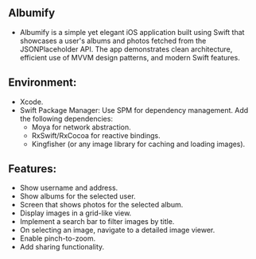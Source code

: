 ## Albumify
* Albumify is a simple yet elegant iOS application built using Swift that showcases a user's albums and photos fetched from the JSONPlaceholder API. The app demonstrates clean architecture, efficient use of MVVM design patterns, and modern Swift features.

## Environment:
* Xcode.
* Swift Package Manager: Use SPM for dependency management. Add the following dependencies:
   * Moya for network abstraction.
   * RxSwift/RxCocoa for reactive bindings.
   * Kingfisher (or any image library for caching and loading images).
     
## Features:
* Show username and address.
* Show albums for the selected user.
* Screen that shows photos for the selected album.
* Display images in a grid-like view.
* Implement a search bar to filter images by title.
* On selecting an image, navigate to a detailed image viewer.
* Enable pinch-to-zoom.
* Add sharing functionality.

  
